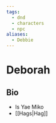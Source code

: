 ```yaml
---
tags:
  - dnd
  - characters
  - npc
aliases:
  - Debbie
---
```

# Deborah
## Bio
 - Is Yae Miko
 - [[Hags|Hag]]